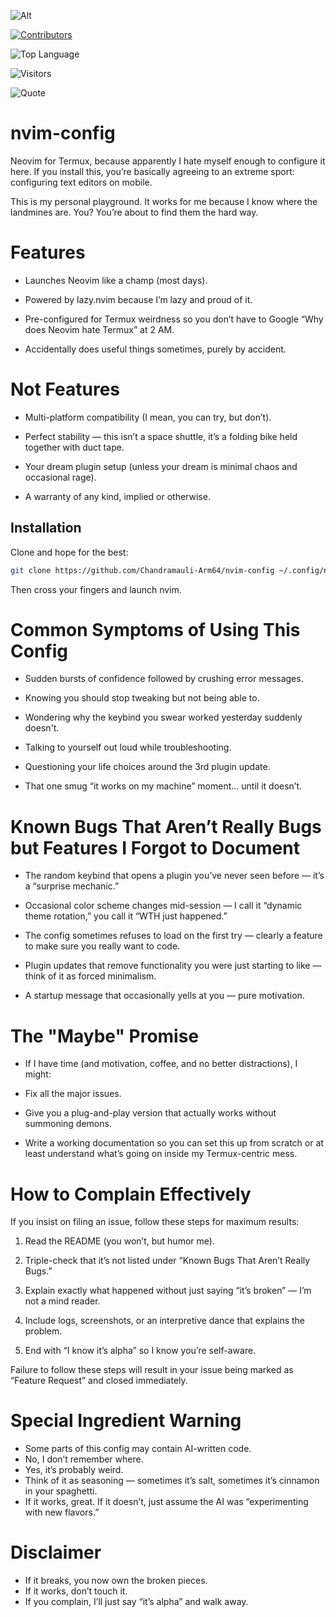 ![Alt](https://repobeats.axiom.co/api/embed/9ff72f6cf7ac1734000ae26bfd8e23118b51aedb.svg "Repobeats analytics image")

[![Contributors](https://contrib.rocks/image?repo=Chandramauli-Arm64/nvim-config)](https://github.com/Chandramauli-Arm64/nvim-config/graphs/contributors)

![Top Language](https://img.shields.io/github/languages/top/Chandramauli-Arm64/nvim-config?color=1abc9c&style=for-the-badge)

![Visitors](https://vbr.nathanchung.dev/badge?page_id=Chandramauli-Arm64.nvim-config&logo=github)

![Quote](https://quotes-github-readme.vercel.app/api?type=horizontal&theme=radical)

# nvim-config

Neovim for Termux, because apparently I hate myself enough to configure it here.
If you install this, you’re basically agreeing to an extreme sport: configuring text editors on mobile.

This is my personal playground. It works for me because I know where the landmines are.
You? You’re about to find them the hard way.

# Features

- Launches Neovim like a champ (most days).

- Powered by lazy.nvim because I’m lazy and proud of it.

- Pre-configured for Termux weirdness so you don’t have to Google “Why does Neovim hate Termux” at 2 AM.

- Accidentally does useful things sometimes, purely by accident.


# Not Features

- Multi-platform compatibility (I mean, you can try, but don’t).

- Perfect stability — this isn’t a space shuttle, it’s a folding bike held together with duct tape.

- Your dream plugin setup (unless your dream is minimal chaos and occasional rage).

- A warranty of any kind, implied or otherwise.


## Installation

Clone and hope for the best:

```bash
git clone https://github.com/Chandramauli-Arm64/nvim-config ~/.config/nvim
```

Then cross your fingers and launch nvim.

# Common Symptoms of Using This Config

- Sudden bursts of confidence followed by crushing error messages.

- Knowing you should stop tweaking but not being able to.

- Wondering why the keybind you swear worked yesterday suddenly doesn't.

- Talking to yourself out loud while troubleshooting.

- Questioning your life choices around the 3rd plugin update.

- That one smug “it works on my machine” moment… until it doesn’t.


# Known Bugs That Aren’t Really Bugs but Features I Forgot to Document

- The random keybind that opens a plugin you’ve never seen before — it’s a “surprise mechanic.”

- Occasional color scheme changes mid-session — I call it “dynamic theme rotation,” you call it “WTH just happened.”

- The config sometimes refuses to load on the first try — clearly a feature to make sure you really want to code.

- Plugin updates that remove functionality you were just starting to like — think of it as forced minimalism.

- A startup message that occasionally yells at you — pure motivation.


# The "Maybe" Promise

- If I have time (and motivation, coffee, and no better distractions), I might:

- Fix all the major issues.

- Give you a plug-and-play version that actually works without summoning demons.

- Write a working documentation so you can set this up from scratch or at least understand what’s going on inside my Termux-centric mess.


# How to Complain Effectively

If you insist on filing an issue, follow these steps for maximum results:

1. Read the README (you won’t, but humor me).


2. Triple-check that it’s not listed under “Known Bugs That Aren’t Really Bugs.”


3. Explain exactly what happened without just saying “it’s broken” — I’m not a mind reader.


4. Include logs, screenshots, or an interpretive dance that explains the problem.


5. End with “I know it’s alpha” so I know you’re self-aware.


Failure to follow these steps will result in your issue being marked as “Feature Request” and closed immediately.

# Special Ingredient Warning

- Some parts of this config may contain AI-written code.
- No, I don’t remember where.
- Yes, it’s probably weird.
- Think of it as seasoning — sometimes it’s salt, sometimes it’s cinnamon in your spaghetti.
- If it works, great. If it doesn’t, just assume the AI was “experimenting with new flavors.”

# Disclaimer

- If it breaks, you now own the broken pieces.
- If it works, don’t touch it.
- If you complain, I’ll just say “it’s alpha” and walk away.

